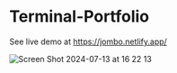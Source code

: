 # Terminal-Portfolio
See live demo at https://jombo.netlify.app/

![Screen Shot 2024-07-13 at 16 22 13](https://github.com/user-attachments/assets/3f222800-99b0-465d-95d7-2e889d5856f8)
